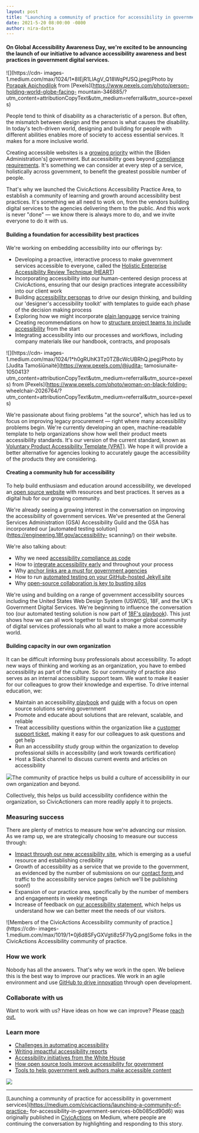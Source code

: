 ```yaml
---
layout: post
title: "Launching a community of practice for accessibility in government services"
date: 2021-5-20 08:00:00 -0800
author: nira-datta
---
```

#### On Global Accessibility Awareness Day, we're excited to be announcing the launch of our initiative to advance accessibility awareness and best practices in government digital services.

![](https://cdn-
images-1.medium.com/max/1024/1*8IEjR1LlAgV_Q18WqPfJSQ.jpeg)Photo by [Porapak
Apichodilok](https://www.pexels.com/@nurseryart?utm_content=attributionCopyText&utm_medium=referral&utm_source=pexels)
from [Pexels](https://www.pexels.com/photo/person-holding-world-globe-facing-
mountain-346885/?utm_content=attributionCopyText&utm_medium=referral&utm_source=pexels)

People tend to think of disability as a characteristic of a person. But often,
the mismatch between design and the person is what causes the disability. In
today's tech-driven world, designing and building for people with different
abilities enables more of society to access essential services. It makes for a
more inclusive world.

Creating accessible websites is a [growing
priority](https://bidenwhitehouse.archives.gov/accessibility/) within the [Biden Administration's] government.
But accessibility goes beyond [compliance
requirements](https://www.section508.gov/about-us). It's something we can
consider at every step of a service, holistically across government, to
benefit the greatest possible number of people.

That's why we launched the CivicActions Accessibility Practice Area, to
establish a community of learning and growth around accessibility best
practices. It's something we all need to work on, from the vendors building
digital services to the agencies delivering them to the public. And this work
is never "done" — we know there is always more to do, and we invite everyone
to do it with us.

#### Building a foundation for accessibility best practices

We're working on embedding accessibility into our offerings by:

  * Developing a proactive, interactive process to make government services accessible to everyone, called the [Holistic Enterprise Accessibility Review Technique (HEART](https://accessibility.civicactions.com/heart))
  * Incorporating accessibility into our human-centered design process at CivicActions, ensuring that our design practices integrate accessibility into our client work
  * Building [accessibility personas](https://accessibility.civicactions.com/personas/) to drive our design thinking, and building our 'designer's accessibility toolkit' with templates to guide each phase of the decision making process
  * Exploring how we might incorporate [plain language](https://docs.google.com/presentation/d/1HQIcd0h0XE9Q9gFLImHchtFc86ku8AyIu5pPqJOA0PA/edit?usp=sharing) service training
  * Creating recommendations on how to [structure project teams to include accessibility](https://accessibility.civicactions.com/playbook/roles) from the start
  * Integrating accessibility into our processes and workflows, including company materials like our handbook, contracts, and proposals

![](https://cdn-
images-1.medium.com/max/1024/1*h0gRUhK3Tz0TZBcWcUBRhQ.jpeg)Photo by [Judita
Tamošiūnaitė](https://www.pexels.com/@judita-
tamosiunaite-1050413?utm_content=attributionCopyText&utm_medium=referral&utm_source=pexels)
from [Pexels](https://www.pexels.com/photo/woman-on-black-folding-
wheelchair-2026764/?utm_content=attributionCopyText&utm_medium=referral&utm_source=pexels)

We're passionate about fixing problems "at the source", which has led us to
focus on improving legacy procurement — right where many accessibility
problems begin. We're currently developing an open, machine-readable template
to help organizations show how well their product meets accessibility
standards. It's our version of the current standard, known as [Voluntary
Product Accessibility Template (VPAT)](https://www.deque.com/vpat/). We hope
it will provide a better alternative for agencies looking to accurately gauge
the accessibility of the products they are considering.

#### Creating a community hub for accessibility

To help build enthusiasm and education around accessibility, we developed an[
open source website](https://accessibility.civicactions.com/) with resources
and best practices. It serves as a digital hub for our growing community.

We're already seeing a growing interest in the conversation on improving the
accessibility of government services. We've presented at the General Services
Administration (GSA) Accessibility Guild and the GSA has incorporated our
[automated testing solution](https://engineering.18f.gov/accessibility-
scanning/) on their website.

We're also talking about:

  * Why we need [accessibility compliance as code](https://web.archive.org/web/20210204213719/https://gcn.com/articles/2021/02/04/accessibility-compliance-as-code.aspx)
  * How to [integrate accessibility early](https://www.smashingmagazine.com/2021/04/bake-layers-accessibility-testing-process/) and throughout your process
  * Why [anchor links are a must for government agencies](https://github.com/CivicActions/accessibility/issues/261)
  * How to run [automated testing on your GitHub-hosted Jekyll site](https://accessibility.civicactions.com/posts/automated-accessibility-testing-leveraging-github-actions-and-pa11y-ci-with-axe)
  * Why [open-source collaboration is key to busting silos](https://technology.blog.gov.uk/2018/11/05/11-barriers-to-coding-in-the-open-and-how-to-overcome-them/)

We're using and building on a range of government accessibility sources
including the United States Web Design System (USWDS), 18F, and the UK's
Government Digital Services. We're beginning to influence the conversation too
(our automated testing solution is now part of [18F's
playbook](https://engineering.18f.gov/accessibility-scanning/)). This just
shows how we can all work together to build a stronger global community of
digital services professionals who all want to make a more accessible world.

#### Building capacity in our own organization

It can be difficult informing busy professionals about accessibility. To adopt
new ways of thinking and working as an organization, you have to embed
accessibility as part of the culture. So our community of practice also serves
as an internal accessibility support team. We want to make it easier for our
colleagues to grow their knowledge and expertise. To drive internal education,
we:

  * Maintain an accessibility[ playbook](https://accessibility.civicactions.com/playbook/) and [guide](https://accessibility.civicactions.com/guide/) with a focus on open source solutions serving government
  * Promote and educate about solutions that are relevant, scalable, and reliable
  * Treat accessibility questions within the organization like a [customer support ticket](https://accessibility.civicactions.com/help), making it easy for our colleagues to ask questions and get help
  * Run an accessibility study group within the organization to develop professional skills in accessibility (and work towards certification)
  * Host a Slack channel to discuss current events and articles on accessibility

![](https://cdn-images-1.medium.com/max/1024/1*M9uci1WHOY320G5Zyd45FQ.png)The
community of practice helps us build a culture of accessibility in our own
organization and beyond.

Collectively, this helps us build accessibility confidence within the
organization, so CivicActioners can more readily apply it to projects.

### Measuring success

There are plenty of metrics to measure how we're advancing our mission. As we
ramp up, we are strategically choosing to measure our success through:

  * [Impact through our new accessibility site](https://accessibility.civicactions.com/analytics), which is emerging as a useful resource and establishing credibility
  * Growth of accessibility as a service that we provide to the government, as evidenced by the number of submissions on our [contact form ](https://accessibility.civicactions.com/about/contact)and traffic to the accessibility service pages (which we'll be publishing soon!)
  * Expansion of our practice area, specifically by the number of members and engagements in weekly meetings
  * Increase of feedback on [our accessibility statement](https://accessibility.civicactions.com/accessibility), which helps us understand how we can better meet the needs of our visitors.

![Members of the CivicActions Accessibility community of
practice.](https://cdn-
images-1.medium.com/max/1019/1*0j6d8SFyGXVgti8z5F7IyQ.png)Some folks in the
CivicActions Accessibility community of practice.

### How we work

Nobody has all the answers. That's why we work in the open. We believe this is
the best way to improve our practices. We work in an agile environment and use
[GitHub to drive innovation](https://github.com/CivicActions/accessibility)
through open development.

### Collaborate with us

Want to work with us? Have ideas on how we can improve? Please [reach
out.](https://accessibility.civicactions.com/about/contact)

### Learn more

  * [Challenges in automating accessibility](https://medium.com/openconcept-stories/would-you-publish-without-spellchecking-9166ce8b00de)
  * [Writing impactful accessibility reports](https://medium.com/openconcept-stories/writing-impactful-accessibility-reports-d6cdd84356fd)
  * [Accessibility initiatives from the White House](https://medium.com/civicactions/whitehouse-gov-makes-an-accessibility-statement-5de37580209)
  * [How open source tools improve accessibility for government](https://medium.com/civicactions/4-ways-to-improve-government-accessibility-through-open-source-8e20fabc7281)
  * [Tools to help government web authors make accessible content](https://medium.com/civicactions/government-accessibility-and-the-cms-problem-588a07088c65)

![](https://medium.com/_/stat?event=post.clientViewed&referrerSource=full_rss&postId=b0b085cd90d6)

* * *

[Launching a community of practice for accessibility in government
services](https://medium.com/civicactions/launching-a-community-of-practice-
for-accessibility-in-government-services-b0b085cd90d6) was originally
published in [CivicActions](https://medium.com/civicactions) on Medium, where
people are continuing the conversation by highlighting and responding to this
story.


